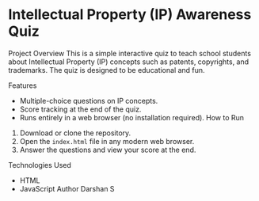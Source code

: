 # Intellectual Property (IP) Awareness Quiz
 Project Overview
This is a simple interactive quiz to teach school students about Intellectual Property (IP) concepts such as patents, copyrights, and trademarks. The quiz is designed to be educational and fun.

Features
- Multiple-choice questions on IP concepts.
- Score tracking at the end of the quiz.
- Runs entirely in a web browser (no installation required).
 How to Run
1. Download or clone the repository.
2. Open the `index.html` file in any modern web browser.
3. Answer the questions and view your score at the end.

Technologies Used
- HTML
- JavaScript
Author
Darshan S
